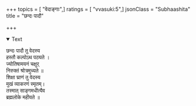 +++
topics = [ "वेदाङ्गाः",]
ratings = [ "vvasuki:5",]
jsonClass = "Subhaashita"
title = "छन्दः पादौ"

+++

<details open><summary>Text</summary>

छन्दः पादौ तु वेदस्य   
हस्तौ कल्पोऽथ पठ्यते ।  
ज्योतिषामयनं चक्षुर्   
निरुक्तं श्रोत्रमुच्यते ॥  
शिक्षा घ्राणं तु वेदस्य   
मुखं व्याकरणं स्मृतम्।  
तस्मात् साङ्गमधीत्यैव  
ब्रह्मलोके महीयते ॥
</details>
